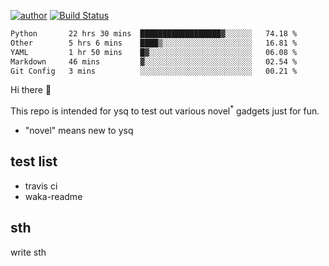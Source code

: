 [![author](https://img.shields.io/badge/author-ysq-green)](https://github.com/Yang-Shiqin)
[![Build Status](https://app.travis-ci.com/Yang-Shiqin/testall.svg?branch=main)](https://app.travis-ci.com/Yang-Shiqin/testall)

<!--START_SECTION:waka-->

```txt
Python       22 hrs 30 mins  ██████████████████▓░░░░░░   74.18 %
Other        5 hrs 6 mins    ████▒░░░░░░░░░░░░░░░░░░░░   16.81 %
YAML         1 hr 50 mins    █▓░░░░░░░░░░░░░░░░░░░░░░░   06.08 %
Markdown     46 mins         ▓░░░░░░░░░░░░░░░░░░░░░░░░   02.54 %
Git Config   3 mins          ░░░░░░░░░░░░░░░░░░░░░░░░░   00.21 %
```

<!--END_SECTION:waka-->

Hi there 👋

This repo is intended for ysq to test out various novel<sup>*</sup> gadgets just for fun.

- "novel" means new to ysq

## test list
- travis ci
- waka-readme


## sth
write sth

